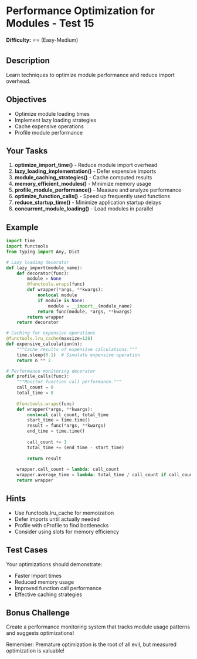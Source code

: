 # Performance Optimization for Modules - Test 15

**Difficulty:** ⭐⭐ (Easy-Medium)

## Description

Learn techniques to optimize module performance and reduce import overhead.

## Objectives

- Optimize module loading times
- Implement lazy loading strategies
- Cache expensive operations
- Profile module performance

## Your Tasks

1. **optimize_import_time()** - Reduce module import overhead
2. **lazy_loading_implementation()** - Defer expensive imports
3. **module_caching_strategies()** - Cache computed results
4. **memory_efficient_modules()** - Minimize memory usage
5. **profile_module_performance()** - Measure and analyze performance
6. **optimize_function_calls()** - Speed up frequently used functions
7. **reduce_startup_time()** - Minimize application startup delays
8. **concurrent_module_loading()** - Load modules in parallel

## Example

```python
import time
import functools
from typing import Any, Dict

# Lazy loading decorator
def lazy_import(module_name):
    def decorator(func):
        module = None
        @functools.wraps(func)
        def wrapper(*args, **kwargs):
            nonlocal module
            if module is None:
                module = __import__(module_name)
            return func(module, *args, **kwargs)
        return wrapper
    return decorator

# Caching for expensive operations
@functools.lru_cache(maxsize=128)
def expensive_calculation(n):
    """Cache results of expensive calculations."""
    time.sleep(0.1)  # Simulate expensive operation
    return n ** 2

# Performance monitoring decorator
def profile_calls(func):
    """Monitor function call performance."""
    call_count = 0
    total_time = 0
    
    @functools.wraps(func)
    def wrapper(*args, **kwargs):
        nonlocal call_count, total_time
        start_time = time.time()
        result = func(*args, **kwargs)
        end_time = time.time()
        
        call_count += 1
        total_time += (end_time - start_time)
        
        return result
    
    wrapper.call_count = lambda: call_count
    wrapper.average_time = lambda: total_time / call_count if call_count > 0 else 0
    return wrapper
```

## Hints

- Use functools.lru_cache for memoization
- Defer imports until actually needed
- Profile with cProfile to find bottlenecks
- Consider using slots for memory efficiency

## Test Cases

Your optimizations should demonstrate:
- Faster import times
- Reduced memory usage
- Improved function call performance
- Effective caching strategies

## Bonus Challenge

Create a performance monitoring system that tracks module usage patterns and suggests optimizations!

Remember: Premature optimization is the root of all evil, but measured optimization is valuable!
